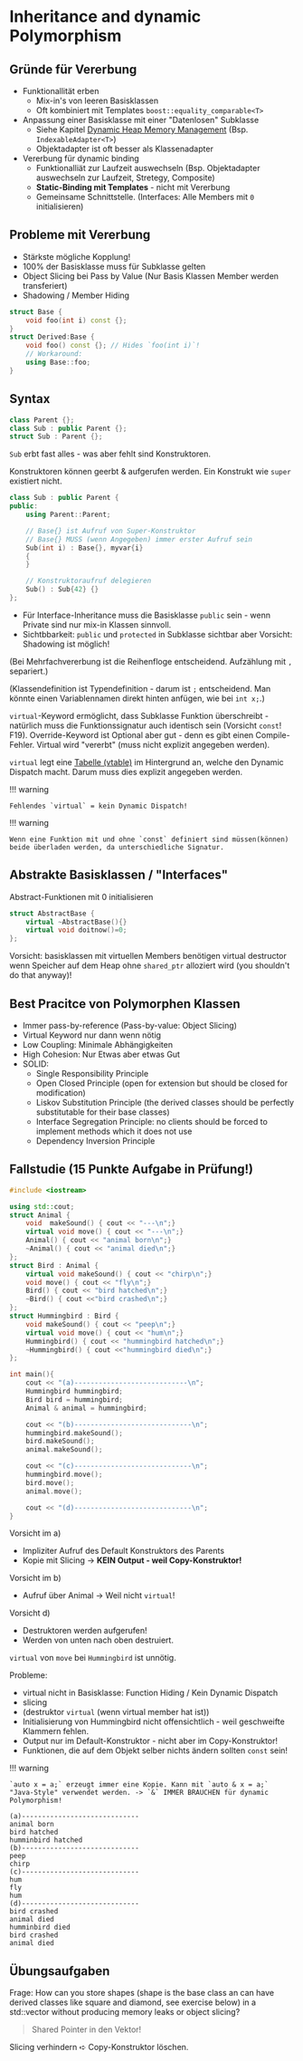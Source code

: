 # Inheritance and dynamic Polymorphism

## Gründe für Vererbung

* Funktionallität erben
    * Mix-in's von leeren Basisklassen
    * Oft kombiniert mit Templates `boost::equality_comparable<T>`
* Anpassung einer Basisklasse mit einer "Datenlosen" Subklasse
    * Siehe Kapitel [Dynamic Heap Memory Management](heap.html) (Bsp. `IndexableAdapter<T>`)
    * Objektadapter ist oft besser als Klassenadapter
* Vererbung für dynamic binding
    * Funktionalliät zur Laufzeit auswechseln (Bsp. Objektadapter auswechseln zur Laufzeit, Stretegy, Composite)
    * **Static-Binding mit Templates** - nicht mit Vererbung
    * Gemeinsame Schnittstelle. (Interfaces: Alle Members mit `0` initialisieren)

## Probleme mit Vererbung

* Stärkste mögliche Kopplung!
* 100% der Basisklasse muss für Subklasse gelten
* Object Slicing bei Pass by Value (Nur Basis Klassen Member werden transferiert)
* Shadowing / Member Hiding

```c++
struct Base {
    void foo(int i) const {};
}
struct Derived:Base {
    void foo() const {}; // Hides `foo(int i)`!
    // Workaround:
    using Base::foo;
}
```

## Syntax
```c++
class Parent {};
class Sub : public Parent {};
struct Sub : Parent {};
```

`Sub` erbt fast alles - was aber fehlt sind Konstruktoren.

Konstruktoren können geerbt & aufgerufen werden. Ein Konstrukt wie `super` existiert nicht.

```c++
class Sub : public Parent {
public:
    using Parent::Parent;

    // Base{} ist Aufruf von Super-Konstruktor
    // Base{} MUSS (wenn Angegeben) immer erster Aufruf sein
    Sub(int i) : Base{}, myvar{i}
    {
    }

    // Konstruktoraufruf delegieren
    Sub() : Sub{42} {}
};
```

* Für Interface-Inheritance muss die Basisklasse `public` sein - wenn Private sind nur mix-in Klassen sinnvoll.
* Sichtbbarkeit: `public` und `protected` in Subklasse sichtbar aber Vorsicht: Shadowing ist möglich!


(Bei Mehrfachvererbung ist die Reihenfloge entscheidend. Aufzählung mit `,` separiert.)

(Klassendefinition ist Typendefinition - darum ist `;` entscheidend. Man könnte einen Variablennamen direkt hinten anfügen, wie bei `int x;`.)

`virtual`-Keyword ermöglicht, dass Subklasse Funktion überschreibt - natürlich muss die Funktionssignatur auch identisch sein (Vorsicht `const`! F19). Override-Keyword ist Optional aber gut - denn es gibt einen Compile-Fehler. Virtual wird "vererbt" (muss nicht explizit angegeben werden).

`virtual` legt eine [Tabelle (vtable)](https://de.wikipedia.org/wiki/Tabelle_virtueller_Methoden) im Hintergrund an, welche den Dynamic Dispatch macht. Darum muss dies explizit angegeben werden.


!!! warning

    Fehlendes `virtual` = kein Dynamic Dispatch!

!!! warning

    Wenn eine Funktion mit und ohne `const` definiert sind müssen(können) beide überladen werden, da unterschiedliche Signatur.

## Abstrakte Basisklassen / "Interfaces"
Abstract-Funktionen mit 0 initialisieren

```c++
struct AbstractBase {
    virtual ~AbstractBase(){}
    virtual void doitnow()=0;
};
```

Vorsicht: basisklassen mit virtuellen Members benötigen virtual destructor wenn Speicher auf dem Heap ohne `shared_ptr` alloziert wird (you shouldn't do that anyway)!

## Best Pracitce von Polymorphen Klassen

* Immer pass-by-reference (Pass-by-value: Object Slicing)
* Virtual Keyword nur dann wenn nötig
* Low Coupling: Minimale Abhängigkeiten
* High Cohesion: Nur Etwas aber etwas Gut
* SOLID:
    * Single Responsibility Principle
    * Open Closed Principle (open for extension but should be closed for modification)
    * Liskov Substitution Principle (the derived classes should be perfectly substitutable for their base classes)
    * Interface Segregation Principle: no clients should be forced to implement methods which it does not use
    * Dependency Inversion Principle

## Fallstudie (15 Punkte Aufgabe in Prüfung!)

```c++
#include <iostream>

using std::cout;
struct Animal {
    void  makeSound() { cout << "---\n";}
    virtual void move() { cout << "---\n";}
    Animal() { cout << "animal born\n";}
    ~Animal() { cout << "animal died\n";}
};
struct Bird : Animal {
    virtual void makeSound() { cout << "chirp\n";}
    void move() { cout << "fly\n";}
    Bird() { cout << "bird hatched\n";}
    ~Bird() { cout <<"bird crashed\n";}
};
struct Hummingbird : Bird {
    void makeSound() { cout << "peep\n";}
    virtual void move() { cout << "hum\n";}
    Hummingbird() { cout << "hummingbird hatched\n";}
    ~Hummingbird() { cout <<"hummingbird died\n";}
};

int main(){
    cout << "(a)----------------------------\n";
    Hummingbird hummingbird;
    Bird bird = hummingbird;
    Animal & animal = hummingbird;

    cout << "(b)-----------------------------\n";
    hummingbird.makeSound();
    bird.makeSound();
    animal.makeSound();

    cout << "(c)-----------------------------\n";
    hummingbird.move();
    bird.move();
    animal.move();

    cout << "(d)-----------------------------\n";
}

```

Vorsicht im a)

* Impliziter Aufruf des Default Konstruktors des Parents
* Kopie mit Slicing -> **KEIN Output - weil Copy-Konstruktor!**

Vorsicht im b)

* Aufruf über Animal -> Weil nicht `virtual`!

Vorsicht d)

* Destruktoren werden aufgerufen!
* Werden von unten nach oben destruiert.


`virtual` von `move` bei `Hummingbird` ist unnötig.

Probleme:

* virtual nicht in Basisklasse: Function Hiding / Kein Dynamic Dispatch
* slicing
* (destruktor `virtual` (wenn virtual member hat ist))
* Initialisierung von Hummingbird nicht offensichtlich - weil geschweifte Klammern fehlen.
* Output nur im Default-Konstruktor - nicht aber im Copy-Konstruktor!
* Funktionen, die auf dem Objekt selber nichts ändern sollten `const` sein!

!!! warning

    `auto x = a;` erzeugt immer eine Kopie. Kann mit `auto & x = a;` "Java-Style" verwendet werden. -> `&` IMMER BRAUCHEN für dynamic Polymorphism!


```
(a)-----------------------------
animal born
bird hatched
humminbird hatched
(b)-----------------------------
peep
chirp
(c)-----------------------------
hum
fly
hum
(d)-----------------------------
bird crashed
animal died
humminbird died
bird crashed
animal died
```

## Übungsaufgaben

Frage:
How can you store shapes (shape is the base class an can have derived classes like square and diamond, see exercise below) in a std::vector without producing memory leaks or object slicing?
 > Shared Pointer in den Vektor!

Slicing verhindern ➪ Copy-Konstruktor löschen.
